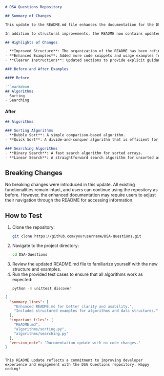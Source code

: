 ```markdown
# DSA Questions Repository

## Summary of Changes

This update to the README.md file enhances the documentation for the DSA Questions repository. It provides clearer instructions on how to navigate through the project, including the structure of the repository and the purpose of each directory. This improvement aims to facilitate a better understanding for new contributors and users, ensuring they can efficiently find and utilize the resources available.

In addition to structural improvements, the README now contains updated examples and usage instructions for the various data structures and algorithms included in the repository. This change reflects the ongoing efforts to maintain high-quality documentation that aligns with the latest changes in the codebase, making it easier for developers to comprehend the implementation details and usage of different algorithms.

## Highlights of Changes

- **Improved Structure**: The organization of the README has been refined for better clarity and flow.
- **Enhanced Examples**: Added more code snippets and usage examples for key algorithms.
- **Clearer Instructions**: Updated sections to provide explicit guidance on contributing and running tests.

### Before and After Examples

#### Before

```markdown
## Algorithms
- Sorting
- Searching
```

#### After

```markdown
## Algorithms

### Sorting Algorithms
- **Bubble Sort**: A simple comparison-based algorithm.
- **Quick Sort**: A divide-and-conquer algorithm that is efficient for large datasets.

### Searching Algorithms
- **Binary Search**: A fast search algorithm for sorted arrays.
- **Linear Search**: A straightforward search algorithm for unsorted arrays.
```

## Breaking Changes

No breaking changes were introduced in this update. All existing functionalities remain intact, and users can continue using the repository as before. However, the enhanced documentation may require users to adjust their navigation through the README for accessing information.

## How to Test

1. Clone the repository: 
   ```bash
   git clone https://github.com/yourusername/DSA-Questions.git
   ```
2. Navigate to the project directory:
   ```bash
   cd DSA-Questions
   ```
3. Review the updated README.md file to familiarize yourself with the new structure and examples.
4. Run the provided test cases to ensure that all algorithms work as expected:
   ```bash
   python -m unittest discover
   ```

```json
{
  "summary_lines": [
    "Enhanced README.md for better clarity and usability.",
    "Included structured examples for algorithms and data structures."
  ],
  "important_files": [
    "README.md",
    "algorithms/sorting.py",
    "algorithms/searching.py"
  ],
  "version_note": "Documentation update with no code changes."
}
```
``` 

This README update reflects a commitment to improving developer experience and engagement with the DSA Questions repository. Happy coding!